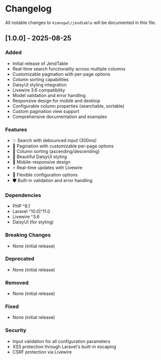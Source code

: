 # Changelog

All notable changes to `kimnopal/jendtable` will be documented in this file.

## [1.0.0] - 2025-08-25

### Added

-   Initial release of JendTable
-   Real-time search functionality across multiple columns
-   Customizable pagination with per-page options
-   Column sorting capabilities
-   DaisyUI styling integration
-   Livewire 3.6 compatibility
-   Model validation and error handling
-   Responsive design for mobile and desktop
-   Configurable column properties (searchable, sortable)
-   Custom pagination view support
-   Comprehensive documentation and examples

### Features

-   ✨ Search with debounced input (300ms)
-   📄 Pagination with customizable per-page options
-   🔄 Column sorting (ascending/descending)
-   🎨 Beautiful DaisyUI styling
-   📱 Mobile-responsive design
-   ⚡ Real-time updates with Livewire
-   🔧 Flexible configuration options
-   🛡️ Built-in validation and error handling

### Dependencies

-   PHP ^8.1
-   Laravel ^10.0|^11.0
-   Livewire ^3.6
-   DaisyUI (for styling)

### Breaking Changes

-   None (initial release)

### Deprecated

-   None (initial release)

### Removed

-   None (initial release)

### Fixed

-   None (initial release)

### Security

-   Input validation for all configuration parameters
-   XSS protection through Laravel's built-in escaping
-   CSRF protection via Livewire
